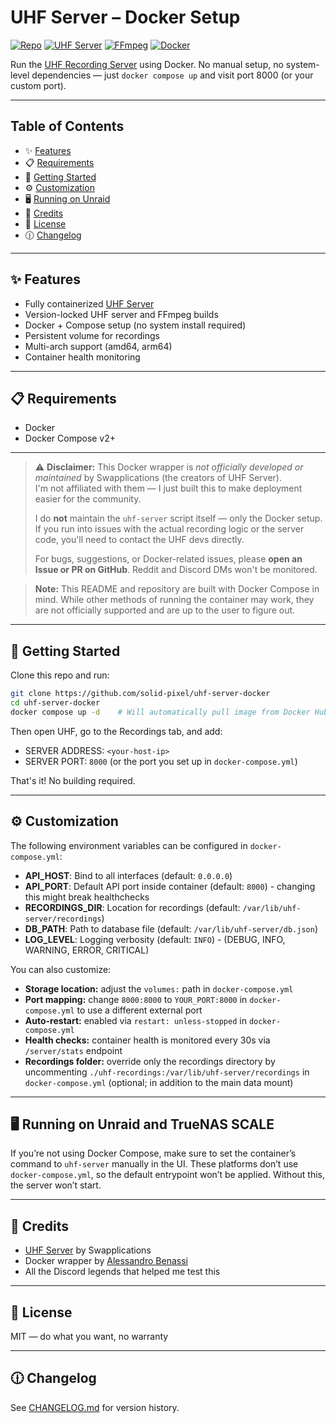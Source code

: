 # UHF Server – Docker Setup

[![Repo](https://img.shields.io/badge/repo-1.2.6-purple.svg)](CHANGELOG.md)
[![UHF Server](https://img.shields.io/badge/uhf_server-1.2.0-orange.svg)](https://github.com/swapplications/uhf-server-dist)
[![FFmpeg](https://img.shields.io/badge/ffmpeg-7.1.1-green.svg)](https://ffmpeg.org/)
[![Docker](https://img.shields.io/badge/Docker-uhf--1.2.0--ffmpeg7.1.1--d1-blue?logo=docker)](https://hub.docker.com/r/solidpixel/uhf-server/tags)

Run the [UHF Recording Server](https://www.uhfapp.com/server) using Docker. No manual setup, no system-level dependencies — just `docker compose up` and visit port 8000 (or your custom port).

---

## Table of Contents

- ✨ [Features](#-features)
- 📋 [Requirements](#-requirements)
- 🚀 [Getting Started](#-getting-started)
- ⚙️ [Customization](#️-customization)
- 🖥️ [Running on Unraid](#️-running-on-unraid-and-truenas-scale)
- 👥 [Credits](#-credits)
- 📜 [License](#-license)
- 🕧 [Changelog](#-changelog)

---

## ✨ Features

- Fully containerized [UHF Server](https://github.com/swapplications/uhf-server-dist)
- Version-locked UHF server and FFmpeg builds
- Docker + Compose setup (no system install required)
- Persistent volume for recordings
- Multi-arch support (amd64, arm64)
- Container health monitoring

---

## 📋 Requirements

- Docker
- Docker Compose v2+

---

> ⚠️ **Disclaimer:** 
This Docker wrapper is _not officially developed or maintained_ by Swapplications (the creators of UHF Server).  
> I'm not affiliated with them — I just built this to make deployment easier for the community.  
>  
> I do **not** maintain the `uhf-server` script itself — only the Docker setup.  
> If you run into issues with the actual recording logic or the server code, you'll need to contact the UHF devs directly.  
>  
> For bugs, suggestions, or Docker-related issues, please **open an Issue or PR on GitHub**. Reddit and Discord DMs won't be monitored.

> **Note:** This README and repository are built with Docker Compose in mind. While other methods of running the container may work, they are not officially supported and are up to the user to figure out.

---

## 🚀 Getting Started

Clone this repo and run:

```bash
git clone https://github.com/solid-pixel/uhf-server-docker
cd uhf-server-docker
docker compose up -d    # Will automatically pull image from Docker Hub
```

Then open UHF, go to the Recordings tab, and add:

- SERVER ADDRESS: `<your-host-ip>`
- SERVER PORT: `8000` (or the port you set up in `docker-compose.yml`)

That's it! No building required. 

---

## ⚙️ Customization

The following environment variables can be configured in `docker-compose.yml`:
- **API_HOST**: Bind to all interfaces (default: `0.0.0.0`)
- **API_PORT**: Default API port inside container (default: `8000`) - changing this might break healthchecks
- **RECORDINGS_DIR**: Location for recordings (default: `/var/lib/uhf-server/recordings`)
- **DB_PATH**: Path to database file (default: `/var/lib/uhf-server/db.json`)
- **LOG_LEVEL**: Logging verbosity (default: `INFO`) - (DEBUG, INFO, WARNING, ERROR, CRITICAL)

You can also customize:
- **Storage location:** adjust the `volumes:` path in `docker-compose.yml`
- **Port mapping:** change `8000:8000` to `YOUR_PORT:8000` in `docker-compose.yml` to use a different external port
- **Auto-restart:** enabled via `restart: unless-stopped` in `docker-compose.yml`
- **Health checks:** container health is monitored every 30s via `/server/stats` endpoint
- **Recordings folder:** override only the recordings directory by uncommenting `./uhf-recordings:/var/lib/uhf-server/recordings` in `docker-compose.yml` (optional; in addition to the main data mount)

---

## 🖥️ Running on Unraid and TrueNAS SCALE

If you’re not using Docker Compose, make sure to set the container’s command to `uhf-server` manually in the UI. These platforms don’t use `docker-compose.yml`, so the default entrypoint won’t be applied. Without this, the server won’t start.

---

## 👥 Credits

- [UHF Server](https://www.uhfapp.com/server) by Swapplications
- Docker wrapper by [Alessandro Benassi](https://github.com/solid-pixel)
- All the Discord legends that helped me test this

---

## 📜 License

MIT — do what you want, no warranty

---

## 🕧 Changelog

See [CHANGELOG.md](CHANGELOG.md) for version history.
